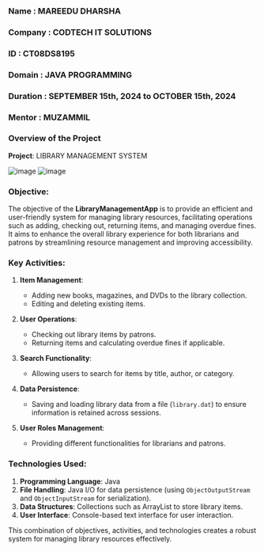 ### Name : MAREEDU DHARSHA
### Company : CODTECH IT SOLUTIONS
### ID : CT08DS8195
### Domain : JAVA PROGRAMMING
### Duration : SEPTEMBER 15th, 2024 to OCTOBER 15th, 2024
### Mentor : MUZAMMIL

### Overview of the Project

**Project**: LIBRARY MANAGEMENT SYSTEM

![image](https://github.com/user-attachments/assets/aaccb7f7-3fc9-4093-8780-7dfcf9ad9ce5)
![image](https://github.com/user-attachments/assets/508a25d6-4882-4421-ac8b-549d2d82d78d)

### Objective:
The objective of the **LibraryManagementApp** is to provide an efficient and user-friendly system for managing library resources, facilitating operations such as adding, checking out, returning items, and managing overdue fines. It aims to enhance the overall library experience for both librarians and patrons by streamlining resource management and improving accessibility.

### Key Activities:
1. **Item Management**:
   - Adding new books, magazines, and DVDs to the library collection.
   - Editing and deleting existing items.

2. **User Operations**:
   - Checking out library items by patrons.
   - Returning items and calculating overdue fines if applicable.

3. **Search Functionality**:
   - Allowing users to search for items by title, author, or category.

4. **Data Persistence**:
   - Saving and loading library data from a file (`library.dat`) to ensure information is retained across sessions.

5. **User Roles Management**:
   - Providing different functionalities for librarians and patrons.

### Technologies Used:
1. **Programming Language**: Java
2. **File Handling**: Java I/O for data persistence (using `ObjectOutputStream` and `ObjectInputStream` for serialization).
3. **Data Structures**: Collections such as ArrayList to store library items.
4. **User Interface**: Console-based text interface for user interaction. 

This combination of objectives, activities, and technologies creates a robust system for managing library resources effectively.
